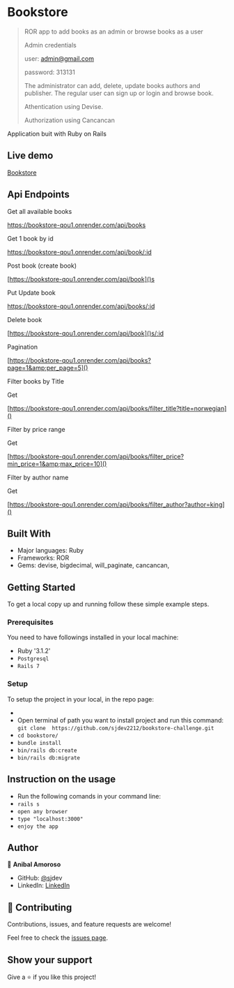 
# Bookstore

> ROR app to add books as an admin or browse books as a user
>
> Admin credentials
>
> user:  admin@gmail.com
>
> password: 313131
>
> The administrator can add, delete, update books authors and publisher.  The regular user can sign up or login and browse book.  
>
> Athentication using Devise.
>
> Authorization using Cancancan
>

 Application buit with Ruby on Rails

## Live demo

[Bookstore]()

## Api Endpoints

Get all available books

https://bookstore-qou1.onrender.com/api/books

Get 1 book by id

https://bookstore-qou1.onrender.com/api/book/:id

Post  book (create book)

[https://bookstore-qou1.onrender.com/api/book]()s

 Put  Update book

https://bookstore-qou1.onrender.com/api/books/:id

Delete book

[https://bookstore-qou1.onrender.com/api/book]()s/:id


Pagination  

[https://bookstore-qou1.onrender.com/api/books?page=1&amp;per_page=5]()

Filter books by Title

Get

[https://bookstore-qou1.onrender.com/api/books/filter_title?title=norwegian]()

Filter by price range 

Get 

[https://bookstore-qou1.onrender.com/api/books/filter_price?min_price=1&amp;max_price=10]()

Filter by author name

Get 

[https://bookstore-qou1.onrender.com/api/books/filter_author?author=king]()







## Built With

- Major languages: Ruby
- Frameworks: ROR
- Gems: devise, bigdecimal, will_paginate, cancancan,

## Getting Started

To get a local copy up and running follow these simple example steps.

### Prerequisites

You need to have followings installed in your local machine:

- Ruby '3.1.2'
- `Postgresql`
- `Rails 7`

### Setup

To setup the project in your local, in the repo page:

- 
- Open terminal of path you want to install project and run this command:
  `git clone  https://github.com/sjdev2212/bookstore-challenge.git`
- `cd bookstore/`
- `bundle install`
- `bin/rails db:create`
- `bin/rails db:migrate`

## Instruction on the usage

- Run the following comands in your command line:
- `rails s`
- `open any browser`
- `type "localhost:3000"`
- `enjoy the app`

## Author

👤 **Anibal Amoroso**

- GitHub: [@s](https://github.com/sjdev)jdev
- LinkedIn: [LinkedIn](https://linkedin.com/in/anibalamoroso/)

## 🤝 Contributing

Contributions, issues, and feature requests are welcome!

Feel free to check the [issues page](https://github.com/sj1978/budget-app/issues).

## Show your support

Give a ⭐️ if you like this project!
